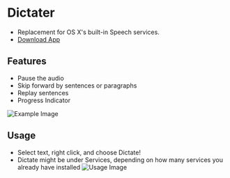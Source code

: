# Dictater
- Replacement for OS X's built-in Speech services.
- [Download App](https://github.com/Nosrac/Dictater/releases/download/1.0b1/Dictater.zip)

## Features
- Pause the audio
- Skip forward by sentences or paragraphs
- Replay sentences
- Progress Indicator

![Example Image](https://raw.githubusercontent.com/Nosrac/Dictater/master/example.png)

## Usage
- Select text, right click, and choose Dictate!
- Dictate might be under Services, depending on how many services you already have installed
![Usage Image](https://raw.githubusercontent.com/Nosrac/Dictater/master/usage.png)
